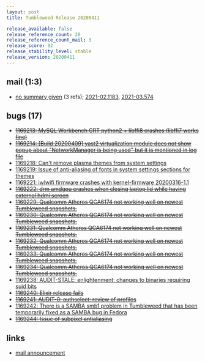 ```yaml
---
layout: post
title: Tumbleweed Release 20200411

release_available: false
release_reference_count: 20
release_reference_count_mail: 3
release_score: 92
release_stability_level: stable
release_version: 20200411
---
```


## mail (1:3)

- [no summary given](https://github.com/boombatower/tumbleweed-review/issues/10) (3 refs); [2021-02.1183](https://github.com/boombatower/tumbleweed-review/issues/10), [2021-03.574](https://github.com/boombatower/tumbleweed-review/issues/10)

## bugs (17)

<!--more-->

- ~~[1169213: MySQL Workbench GRT python2 + libffi8 crashes (libffi7 works fine)](https://bugzilla.opensuse.org/show_bug.cgi?id=1169213)~~
- ~~[1169214: \[Build 20200409\] yast2 virtualization module does not show popup about "NetworkManager is being used" but it is mentioned in log file](https://bugzilla.opensuse.org/show_bug.cgi?id=1169214)~~
- [1169218: Can't remove plasma themes from system settings](https://bugzilla.opensuse.org/show_bug.cgi?id=1169218)
- [1169219: Issue of anti-aliasing of fonts in system settings sections for themes](https://bugzilla.opensuse.org/show_bug.cgi?id=1169219)
- [1169221: iwlwifi firmware crashes with kernel-firmware 20200316-1.1](https://bugzilla.opensuse.org/show_bug.cgi?id=1169221)
- ~~[1169222: drm amdgpu crashes when closing laptop lid while having external hdmi screen](https://bugzilla.opensuse.org/show_bug.cgi?id=1169222)~~
- ~~[1169229: Qualcomm Atheros QCA6174 not working well on newest Tumbleweed snapshots.](https://bugzilla.opensuse.org/show_bug.cgi?id=1169229)~~
- ~~[1169230: Qualcomm Atheros QCA6174 not working well on newest Tumbleweed snapshots.](https://bugzilla.opensuse.org/show_bug.cgi?id=1169230)~~
- ~~[1169231: Qualcomm Atheros QCA6174 not working well on newest Tumbleweed snapshots.](https://bugzilla.opensuse.org/show_bug.cgi?id=1169231)~~
- ~~[1169232: Qualcomm Atheros QCA6174 not working well on newest Tumbleweed snapshots.](https://bugzilla.opensuse.org/show_bug.cgi?id=1169232)~~
- ~~[1169233: Qualcomm Atheros QCA6174 not working well on newest Tumbleweed snapshots.](https://bugzilla.opensuse.org/show_bug.cgi?id=1169233)~~
- ~~[1169234: Qualcomm Atheros QCA6174 not working well on newest Tumbleweed snapshots.](https://bugzilla.opensuse.org/show_bug.cgi?id=1169234)~~
- [1169238: AUDIT-STALE: enlightenment: changes to binaries requiring suid bits](https://bugzilla.opensuse.org/show_bug.cgi?id=1169238)
- ~~[1169240: Elixir release fails](https://bugzilla.opensuse.org/show_bug.cgi?id=1169240)~~
- ~~[1169241: AUDIT-0: authselect: review of profiles](https://bugzilla.opensuse.org/show_bug.cgi?id=1169241)~~
- [1169242: There is a SAMBA smb1 problem in Tumbleweed that has been temporarily fixed as a SAMBA bug in Fedora](https://bugzilla.opensuse.org/show_bug.cgi?id=1169242)
- ~~[1169244: Issue of subpixel antialiasing](https://bugzilla.opensuse.org/show_bug.cgi?id=1169244)~~



## links

- [mail announcement](https://github.com/boombatower/tumbleweed-review/issues/10)
